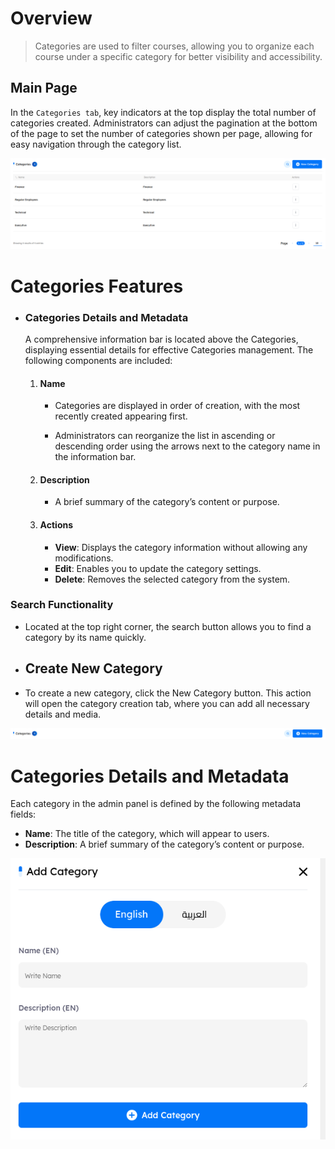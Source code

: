 # Overview
> Categories are used to filter courses, allowing you to organize each course under a specific category for better visibility and accessibility.

## Main Page

In the `Categories tab`, key indicators at the top display the total number of categories created. Administrators can adjust the pagination at the bottom of the page to set the number of categories shown per page, allowing for easy navigation through the category list. 

![Drill-Phish categories main!](../../assets/drill/categories/main.png "Drill-Phish categories main")


# Categories  Features

 - ### Categories Details and Metadata 

    A comprehensive information bar is located above the Categories, displaying essential details for effective Categories management. The following components are included:

    1. #### Name

        - Categories are displayed in order of creation, with the most recently created appearing first. 

        - Administrators can reorganize the list in ascending or descending order using the arrows next to the category name in the information bar.

    2. #### Description

        - A brief summary of the category’s content or purpose.

    3. #### Actions

        - **View**: Displays the category information without allowing any modifications.
        - **Edit**: Enables you to update the category settings.
        - **Delete**: Removes the selected category from the system.

### Search Functionality

- Located at the top right corner, the search button allows you to find a category by its name quickly. 

- ## Create New Category

- To create a new category, click the New Category button. This action will open the category creation tab, where you can add all necessary details and media. 

![Drill-Phish categories add new button!](../../assets/drill/categories/add_new_category_configurations.png "Drill-Phish categories add new button")

# Categories Details and Metadata 

Each category in the admin panel is defined by the following metadata fields: 

- **Name**: The title of the category, which will appear to users. 
- **Description**: A brief summary of the category’s content or purpose.

![Drill-Phish categories add new configurations!](../../assets/drill/categories/new_category_button.png "Drill-Phish categories add new configurations")

